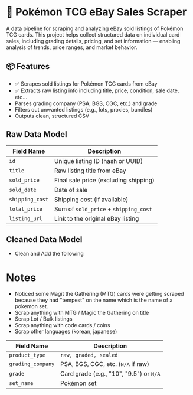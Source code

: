 # 🧾 Pokémon TCG eBay Sales Scraper

A data pipeline for scraping and analyzing eBay sold listings of Pokémon TCG cards. This project helps collect structured data on individual card sales, including grading details, pricing, and set information — enabling analysis of trends, price ranges, and market behavior.

## 📦 Features

- ✅ Scrapes sold listings for Pokémon TCG cards from eBay
- ✅ Extracts raw listing info including title, price, condition, sale date, etc...
-   Parses grading company (PSA, BGS, CGC, etc.) and grade
-   Filters out unwanted listings (e.g., lots, proxies, bundles)
-   Outputs clean, structured CSV

## Raw Data Model

| Field Name       | Description |
|------------------|-----------------------------------------|
| `id`             | Unique listing ID (hash or UUID)        |
| `title`          | Raw listing title from eBay             |
| `sold_price`     | Final sale price (excluding shipping)   |
| `sold_date`      | Date of sale                            |
| `shipping_cost`  | Shipping cost (if available)            |
| `total_price`    | Sum of `sold_price` + `shipping_cost`   |
| `listing_url`    | Link to the original eBay listing       |

## Cleaned Data Model

- Clean and Add the following

# Notes

- Noticed some Magit the Gathering (MTG) cards were getting scraped because they had
"tempest" on the name which is the name of a pokemon set.
- Scrap anything with MTG / Magic the Gathering on title
- Scrap Lot / Bulk listings 
- Scrap anything with code cards / coins
- Scrap other languages (korean, japanese)

| Field Name       | Description |
|------------------|-----------------------------------------|
| `product_type `  | `raw, graded, sealed`                   |
| `grading_company`| PSA, BGS, CGC, etc. (`N/A` if raw)      |
| `grade`          | Card grade (e.g., "10", "9.5") or `N/A` |
| `set_name`       | Pokémon set                             |
